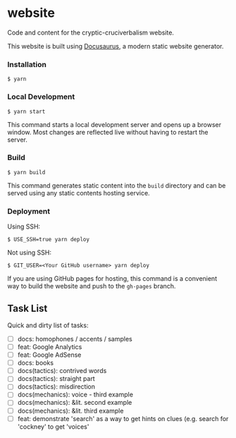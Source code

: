 # website

Code and content for the cryptic-cruciverbalism website.


This website is built using [Docusaurus](https://docusaurus.io/), a modern static website generator.

### Installation

```
$ yarn
```

### Local Development

```
$ yarn start
```

This command starts a local development server and opens up a browser window. Most changes are reflected live without having to restart the server.

### Build

```
$ yarn build
```

This command generates static content into the `build` directory and can be served using any static contents hosting service.

### Deployment

Using SSH:

```
$ USE_SSH=true yarn deploy
```

Not using SSH:

```
$ GIT_USER=<Your GitHub username> yarn deploy
```

If you are using GitHub pages for hosting, this command is a convenient way to build the website and push to the `gh-pages` branch.

## Task List

Quick and dirty list of tasks:

- [ ] docs: homophones / accents / samples
- [ ] feat: Google Analytics
- [ ] feat: Google AdSense
- [ ] docs: books
- [ ] docs(tactics): contrived words
- [ ] docs(tactics): straight part
- [ ] docs(tactics): misdirection
- [ ] docs(mechanics): voice - third example
- [ ] docs(mechanics): &lit. second example
- [ ] docs(mechanics): &lit. third example
- [ ] feat: demonstrate 'search' as a way to get hints on clues (e.g. search for 'cockney' to get 'voices'
